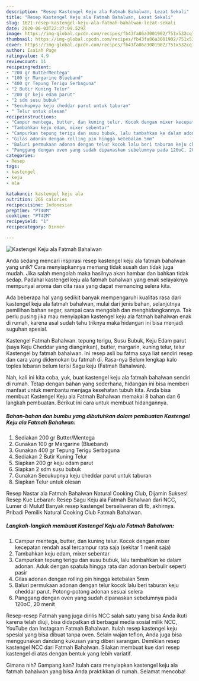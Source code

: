 ```yaml
---
description: "Resep Kastengel Keju ala Fatmah Bahalwan, Lezat Sekali"
title: "Resep Kastengel Keju ala Fatmah Bahalwan, Lezat Sekali"
slug: 1621-resep-kastengel-keju-ala-fatmah-bahalwan-lezat-sekali
date: 2020-06-03T22:27:09.529Z
image: https://img-global.cpcdn.com/recipes/fb43fa86a3001902/751x532cq70/kastengel-keju-ala-fatmah-bahalwan-foto-resep-utama.jpg
thumbnail: https://img-global.cpcdn.com/recipes/fb43fa86a3001902/751x532cq70/kastengel-keju-ala-fatmah-bahalwan-foto-resep-utama.jpg
cover: https://img-global.cpcdn.com/recipes/fb43fa86a3001902/751x532cq70/kastengel-keju-ala-fatmah-bahalwan-foto-resep-utama.jpg
author: Isaiah Page
ratingvalue: 4.9
reviewcount: 11
recipeingredient:
- "200 gr ButterMentega"
- "100 gr Margarine Blueband"
- "400 gr Tepung Terigu Serbaguna"
- "2 Butir Kuning Telur"
- "200 gr keju edam parut"
- "2 sdm susu bubuk"
- "Secukupnya keju cheddar parut untuk taburan"
- " Telur untuk olesan"
recipeinstructions:
- "Campur mentega, butter, dan kuning telur. Kocok dengan mixer kecepatan rendah asal tercampur rata saja (sekitar 1 menit saja)"
- "Tambahkan keju edam, mixer sebentar"
- "Campurkan tepung terigu dan susu bubuk, lalu tambahkan ke dalam adonan. Aduk dengan spatula hingga rata dan adonan berbulir seperti pasir"
- "Gilas adonan dengan rolling pin hingga ketebalan 5mm"
- "Baluri permukaan adonan dengan telur kocok lalu beri taburan keju cheddar parut. Potong-potong adonan sesuai selera"
- "Panggang dengan oven yang sudah dipanaskan sebelumnya pada 120oC, 20 menit"
categories:
- Resep
tags:
- kastengel
- keju
- ala

katakunci: kastengel keju ala 
nutrition: 266 calories
recipecuisine: Indonesian
preptime: "PT40M"
cooktime: "PT42M"
recipeyield: "1"
recipecategory: Dinner

---
```



![Kastengel Keju ala Fatmah Bahalwan](https://img-global.cpcdn.com/recipes/fb43fa86a3001902/751x532cq70/kastengel-keju-ala-fatmah-bahalwan-foto-resep-utama.jpg)

Anda sedang mencari inspirasi resep kastengel keju ala fatmah bahalwan yang unik? Cara menyiapkannya memang tidak susah dan tidak juga mudah. Jika salah mengolah maka hasilnya akan hambar dan bahkan tidak sedap. Padahal kastengel keju ala fatmah bahalwan yang enak selayaknya mempunyai aroma dan cita rasa yang dapat memancing selera kita.

Ada beberapa hal yang sedikit banyak mempengaruhi kualitas rasa dari kastengel keju ala fatmah bahalwan, mulai dari jenis bahan, selanjutnya pemilihan bahan segar, sampai cara mengolah dan menghidangkannya. Tak perlu pusing jika mau menyiapkan kastengel keju ala fatmah bahalwan enak di rumah, karena asal sudah tahu triknya maka hidangan ini bisa menjadi suguhan spesial.

Kastengel Fatmah Bahalwan. tepung terigu, Susu Bubuk, Keju Edam parut (saya Keju Cheddar yang dianginkan), butter, margarin, kuning telur, telur Kastengel by fatmah bahalwan. Ini resep asli bu fatma saya liat sendiri resep dan cara yang didemokan bu fatmah di. Rasa-nya Belum lengkap kalo toples lebaran belum terisi Sagu keju (Fatmah Bahalwan).


Nah, kali ini kita coba, yuk, buat kastengel keju ala fatmah bahalwan sendiri di rumah. Tetap dengan bahan yang sederhana, hidangan ini bisa memberi manfaat untuk membantu menjaga kesehatan tubuh kita. Anda bisa membuat Kastengel Keju ala Fatmah Bahalwan memakai 8 bahan dan 6 langkah pembuatan. Berikut ini cara untuk membuat hidangannya.

<!--inarticleads1-->

##### Bahan-bahan dan bumbu yang dibutuhkan dalam pembuatan Kastengel Keju ala Fatmah Bahalwan:

1. Sediakan 200 gr Butter/Mentega
1. Gunakan 100 gr Margarine (Blueband)
1. Gunakan 400 gr Tepung Terigu Serbaguna
1. Sediakan 2 Butir Kuning Telur
1. Siapkan 200 gr keju edam parut
1. Siapkan 2 sdm susu bubuk
1. Gunakan Secukupnya keju cheddar parut untuk taburan
1. Siapkan  Telur untuk olesan


Resep Nastar ala Fatmah Bahalwan Natural Cooking Club, Dijamin Sukses! Resep Kue Lebaran: Resep Sagu Keju ala Fatmah Bahalwan dari NCC, Lumer di Mulut! Banyak resep kastengel berseliweran di fb, akhirnya. Pribadi Pemilik Natural Cooking Club Fatmah Bahalwan. 

<!--inarticleads2-->

##### Langkah-langkah membuat Kastengel Keju ala Fatmah Bahalwan:

1. Campur mentega, butter, dan kuning telur. Kocok dengan mixer kecepatan rendah asal tercampur rata saja (sekitar 1 menit saja)
1. Tambahkan keju edam, mixer sebentar
1. Campurkan tepung terigu dan susu bubuk, lalu tambahkan ke dalam adonan. Aduk dengan spatula hingga rata dan adonan berbulir seperti pasir
1. Gilas adonan dengan rolling pin hingga ketebalan 5mm
1. Baluri permukaan adonan dengan telur kocok lalu beri taburan keju cheddar parut. Potong-potong adonan sesuai selera
1. Panggang dengan oven yang sudah dipanaskan sebelumnya pada 120oC, 20 menit


Resep-resep Fatmah yang juga dirilis NCC salah satu yang bisa Anda ikuti karena telah diuji, bisa didapatkan di berbagai media sosial milik NCC, YouTube dan Instagram Fatmah Bahalwan. Itulah resep kastengel keju spesial yang bisa dibuat tanpa oven. Selain wajan teflon, Anda juga bisa menggunakan dandang kukusan yang diberi sarangan. Demikian resep kastengel NCC dari Fatmah Bahalwan. Silakan membuat kue dari resep kastengel di atas dengan bentuk yang lebih variatif. 

Gimana nih? Gampang kan? Itulah cara menyiapkan kastengel keju ala fatmah bahalwan yang bisa Anda praktikkan di rumah. Selamat mencoba!
